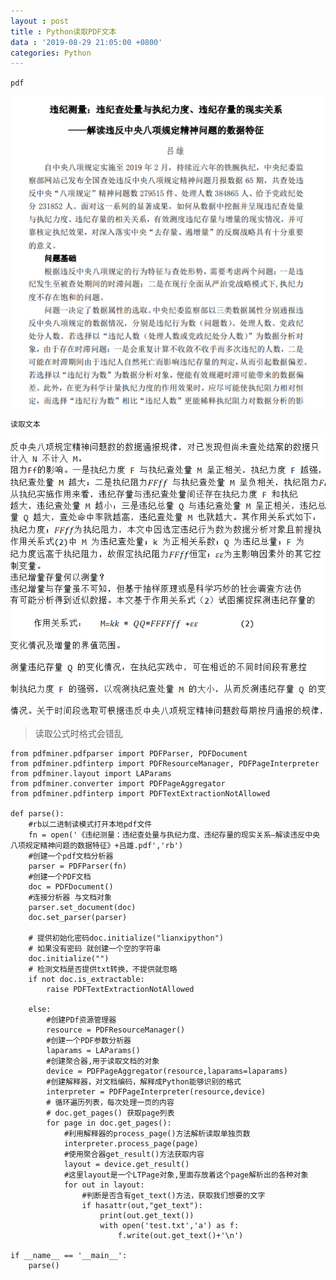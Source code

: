 ```yaml
---
layout : post
title : Python读取PDF文本
data : '2019-08-29 21:05:00 +0800'
categories: Python
---
```

`pdf`

![Python读取pdf-pdf.png](https://github.com/lvxiong7zg/lvxiong7zg.github.io/blob/master/_posts/%E6%95%B0%E6%8D%AE%E6%8C%96%E6%8E%98/Python%E8%AF%BB%E5%8F%96PDF%E6%95%B0%E6%8D%AE/Python%E8%AF%BB%E5%8F%96pdf-pdf.png "Python读取pdf-pdf.png")

`读取文本`

![Python读取pdf-文本.png](https://github.com/lvxiong7zg/lvxiong7zg.github.io/blob/master/_posts/%E6%95%B0%E6%8D%AE%E6%8C%96%E6%8E%98/Python%E8%AF%BB%E5%8F%96PDF%E6%95%B0%E6%8D%AE/Python%E8%AF%BB%E5%8F%96pdf-%E6%96%87%E6%9C%AC.png "Python读取pdf-文本.png")

>读取公式时格式会错乱
<!-- more -->
```YMAL
from pdfminer.pdfparser import PDFParser, PDFDocument
from pdfminer.pdfinterp import PDFResourceManager, PDFPageInterpreter
from pdfminer.layout import LAParams
from pdfminer.converter import PDFPageAggregator
from pdfminer.pdfinterp import PDFTextExtractionNotAllowed

def parse():
    #rb以二进制读模式打开本地pdf文件
    fn = open('《违纪测量：违纪查处量与执纪力度、违纪存量的现实关系—解读违反中央八项规定精神问题的数据特征》+吕雄.pdf','rb')
    #创建一个pdf文档分析器
    parser = PDFParser(fn)
    #创建一个PDF文档
    doc = PDFDocument()
    #连接分析器 与文档对象
    parser.set_document(doc)
    doc.set_parser(parser)

    # 提供初始化密码doc.initialize("lianxipython")
    # 如果没有密码 就创建一个空的字符串
    doc.initialize("")
    # 检测文档是否提供txt转换，不提供就忽略
    if not doc.is_extractable:
        raise PDFTextExtractionNotAllowed

    else:
        #创建PDf资源管理器
        resource = PDFResourceManager()
        #创建一个PDF参数分析器
        laparams = LAParams()
        #创建聚合器,用于读取文档的对象
        device = PDFPageAggregator(resource,laparams=laparams)
        #创建解释器，对文档编码，解释成Python能够识别的格式
        interpreter = PDFPageInterpreter(resource,device)
        # 循环遍历列表，每次处理一页的内容
        # doc.get_pages() 获取page列表
        for page in doc.get_pages():
            #利用解释器的process_page()方法解析读取单独页数
            interpreter.process_page(page)
            #使用聚合器get_result()方法获取内容
            layout = device.get_result()
            #这里layout是一个LTPage对象,里面存放着这个page解析出的各种对象
            for out in layout:
                #判断是否含有get_text()方法，获取我们想要的文字
                if hasattr(out,"get_text"):
                    print(out.get_text())
                    with open('test.txt','a') as f:
                        f.write(out.get_text()+'\n')

if __name__ == '__main__':
    parse()
```
